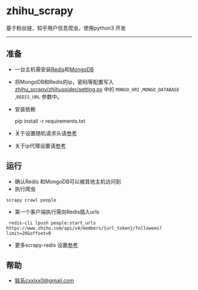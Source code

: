 # zhihu_scrapy
基于粉丝链，知乎用户信息爬虫，使用python3 开发
*****

## 准备

+ 一台主机需安装[Redis](https://redis.io/)和[MongoDB](https://docs.mongodb.com/manual/tutorial/install-mongodb-on-ubuntu/)

+ 将MongoDB和Redis的ip，密码等配置写入[zhihu_scrapy/zhihuspider/setting.py](https://github.com/xxiaocheng/zhihu_scrapy/blob/master/zhihuspider/settings.py) 中的 `MONGO_URI` ,`MONGO_DATABASE` ,`REDIS_URL`  参数中。

+ 安装依赖

    pip install -r requirements.txt

+ 关于设置随机请求头请[参考](https://github.com/alecxe/scrapy-fake-useragent)


+ 关于ip代理设置请[参考](https://github.com/aivarsk/scrapy-proxies)

## 运行

+ 确认Redis 和MongoDB可以被其他主机访问到
+ 执行爬虫 
```
scrapy crawl people 
```
+ 第一个客户端执行需向Redis插入urls
```
 redis-cli lpush people:start_urls https://www.zhihu.com/api/v4/members/{url_token}/followees?limit=20&offset=0
 ```

+ 更多scrapy-redis 设置[参考](https://scrapy-redis.readthedocs.io/en/stable/)

## 帮助
+ 联系cxxlxx0@gmail.com

